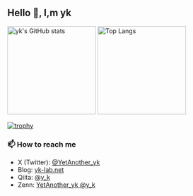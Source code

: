 ## Hello 👋, I,m yk

<img src="https://github-readme-stats.vercel.app/api?username=yk-lab&count_private=true&show_icons=true" alt="yk's GitHub stats" height="200px" />
<img src="https://github-readme-stats.vercel.app/api/top-langs/?username=yk-lab&layout=donut" alt="Top Langs" height="200px" />

[![trophy](https://github-profile-trophy.vercel.app/?username=yk-lab&column=9)](https://github.com/ryo-ma/github-profile-trophy)

### 📫 How to reach me

- X (Twitter): [@YetAnother_yk](https://x.com/YetAnother_yk)
- Blog: [yk-lab.net](https://yk-lab.net/)
- Qiita: [@y_k](https://qiita.com/y_k)
- Zenn: [YetAnother_yk @y_k](https://zenn.dev/y_k)

<!--
**yk-lab/yk-lab** is a ✨ _special_ ✨ repository because its `README.md` (this file) appears on your GitHub profile.

Here are some ideas to get you started:

- 🔭 I’m currently working on ...
- 🌱 I’m currently learning ...
- 👯 I’m looking to collaborate on ...
- 🤔 I’m looking for help with ...
- 💬 Ask me about ...
- 📫 How to reach me: ...
- 😄 Pronouns: ...
- ⚡ Fun fact: ...

GitHub Extra Pins
https://github.com/anuraghazra/github-readme-stats/blob/master/docs/readme_ja.md#github-extra-pins
-->
